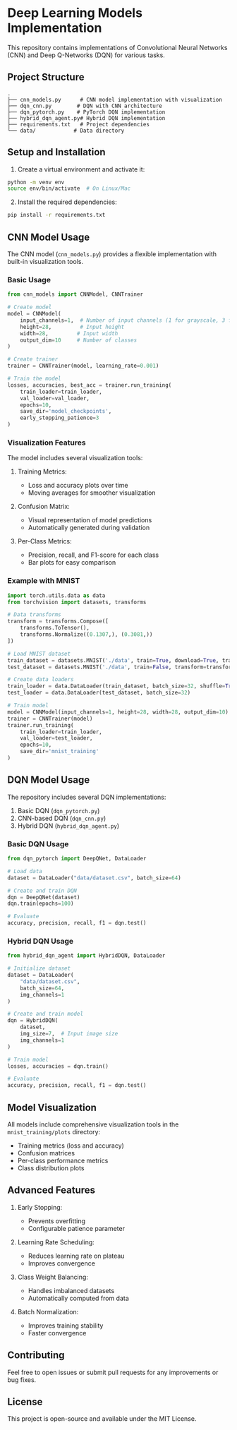 # Deep Learning Models Implementation

This repository contains implementations of Convolutional Neural Networks (CNN) and Deep Q-Networks (DQN) for various tasks.

## Project Structure

```
.
├── cnn_models.py      # CNN model implementation with visualization
├── dqn_cnn.py        # DQN with CNN architecture
├── dqn_pytorch.py    # PyTorch DQN implementation
├── hybrid_dqn_agent.py# Hybrid DQN implementation
├── requirements.txt   # Project dependencies
└── data/            # Data directory
```

## Setup and Installation

1. Create a virtual environment and activate it:
```bash
python -m venv env
source env/bin/activate  # On Linux/Mac
```

2. Install the required dependencies:
```bash
pip install -r requirements.txt
```

## CNN Model Usage

The CNN model (`cnn_models.py`) provides a flexible implementation with built-in visualization tools.

### Basic Usage

```python
from cnn_models import CNNModel, CNNTrainer

# Create model
model = CNNModel(
    input_channels=1,  # Number of input channels (1 for grayscale, 3 for RGB)
    height=28,         # Input height
    width=28,         # Input width
    output_dim=10     # Number of classes
)

# Create trainer
trainer = CNNTrainer(model, learning_rate=0.001)

# Train the model
losses, accuracies, best_acc = trainer.run_training(
    train_loader=train_loader,
    val_loader=val_loader,
    epochs=10,
    save_dir='model_checkpoints',
    early_stopping_patience=3
)
```

### Visualization Features

The model includes several visualization tools:

1. Training Metrics:
   - Loss and accuracy plots over time
   - Moving averages for smoother visualization

2. Confusion Matrix:
   - Visual representation of model predictions
   - Automatically generated during validation

3. Per-Class Metrics:
   - Precision, recall, and F1-score for each class
   - Bar plots for easy comparison

### Example with MNIST

```python
import torch.utils.data as data
from torchvision import datasets, transforms

# Data transforms
transform = transforms.Compose([
    transforms.ToTensor(),
    transforms.Normalize((0.1307,), (0.3081,))
])

# Load MNIST dataset
train_dataset = datasets.MNIST('./data', train=True, download=True, transform=transform)
test_dataset = datasets.MNIST('./data', train=False, transform=transform)

# Create data loaders
train_loader = data.DataLoader(train_dataset, batch_size=32, shuffle=True)
test_loader = data.DataLoader(test_dataset, batch_size=32)

# Train model
model = CNNModel(input_channels=1, height=28, width=28, output_dim=10)
trainer = CNNTrainer(model)
trainer.run_training(
    train_loader=train_loader,
    val_loader=test_loader,
    epochs=10,
    save_dir='mnist_training'
)
```

## DQN Model Usage

The repository includes several DQN implementations:

1. Basic DQN (`dqn_pytorch.py`)
2. CNN-based DQN (`dqn_cnn.py`)
3. Hybrid DQN (`hybrid_dqn_agent.py`)

### Basic DQN Usage

```python
from dqn_pytorch import DeepQNet, DataLoader

# Load data
dataset = DataLoader("data/dataset.csv", batch_size=64)

# Create and train DQN
dqn = DeepQNet(dataset)
dqn.train(epochs=100)

# Evaluate
accuracy, precision, recall, f1 = dqn.test()
```

### Hybrid DQN Usage

```python
from hybrid_dqn_agent import HybridDQN, DataLoader

# Initialize dataset
dataset = DataLoader(
    "data/dataset.csv",
    batch_size=64,
    img_channels=1
)

# Create and train model
dqn = HybridDQN(
    dataset,
    img_size=7,  # Input image size
    img_channels=1
)

# Train model
losses, accuracies = dqn.train()

# Evaluate
accuracy, precision, recall, f1 = dqn.test()
```

## Model Visualization

All models include comprehensive visualization tools in the `mnist_training/plots` directory:

- Training metrics (loss and accuracy)
- Confusion matrices
- Per-class performance metrics
- Class distribution plots

## Advanced Features

1. Early Stopping:
   - Prevents overfitting
   - Configurable patience parameter

2. Learning Rate Scheduling:
   - Reduces learning rate on plateau
   - Improves convergence

3. Class Weight Balancing:
   - Handles imbalanced datasets
   - Automatically computed from data

4. Batch Normalization:
   - Improves training stability
   - Faster convergence

## Contributing

Feel free to open issues or submit pull requests for any improvements or bug fixes.

## License

This project is open-source and available under the MIT License.
